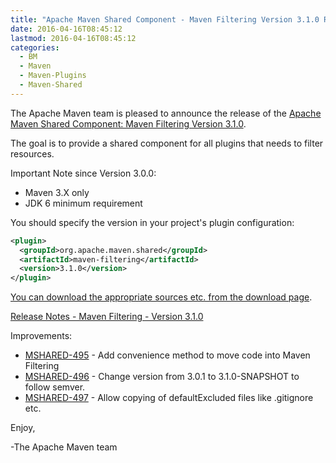 ```yaml
---
title: "Apache Maven Shared Component - Maven Filtering Version 3.1.0 Released"
date: 2016-04-16T08:45:12
lastmod: 2016-04-16T08:45:12
categories:
  - BM
  - Maven
  - Maven-Plugins
  - Maven-Shared
---
```

The Apache Maven team is pleased to announce the release of the 
[Apache Maven Shared Component: Maven Filtering Version 3.1.0](https://maven.apache.org/shared/maven-filtering/).

The goal is to provide a shared component for all plugins that needs to filter
resources.

Important Note since Version 3.0.0:

 * Maven 3.X only
 * JDK 6 minimum requirement

You should specify the version in your project's plugin configuration:

```xml
<plugin>
  <groupId>org.apache.maven.shared</groupId>
  <artifactId>maven-filtering</artifactId>
  <version>3.1.0</version>
</plugin>
```

[You can download the appropriate sources etc. from the download page](https://maven.apache.org/shared/maven-filtering/download.cgi).


<!-- more -->

[Release Notes - Maven Filtering - Version 3.1.0](https://issues.apache.org/jira/secure/ReleaseNote.jspa?projectId=12317922&version=12334170)


Improvements:

 * [MSHARED-495](https://issues.apache.org/jira/browse/MSHARED-495) -  Add convenience method to move code into Maven Filtering
 * [MSHARED-496](https://issues.apache.org/jira/browse/MSHARED-496) -  Change version from 3.0.1 to 3.1.0-SNAPSHOT to follow semver.
 * [MSHARED-497](https://issues.apache.org/jira/browse/MSHARED-497) -  Allow copying of defaultExcluded files like .gitignore etc. 

Enjoy,

-The Apache Maven team
